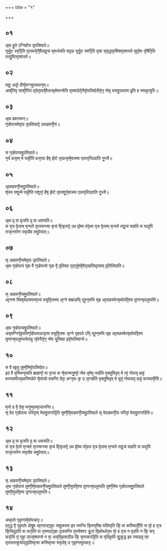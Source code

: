 +++
title = "१"

+++
## ०१
अ᳘थ हु᳘ते ऽग्निहोत्र उ᳘पतिष्ठते॥  
भूर्भु᳘वः स्व᳘रि᳘ति त᳘त्सत्ये᳘नै᳘वैतद्वा᳘चं स᳘मर्धयति यदा᳘ह भूर्भु᳘वः स्वरि᳘ति त᳘या स᳘मृद्धया᳘शिषमा᳘शास्ते सुपो᳘षः पो᳘षैरि᳘ति तत्पु᳘ष्टिमा᳘शास्ते॥  
## ०२
यद्वा᳘ अदो᳘ दीर्घ᳘मग्न्युपस्थान᳘म्॥  
आशी᳘रेव᳘ साशी᳘रियं त᳘देता᳘वतै᳘वैतत्स᳘र्वमाप्नोति त᳘स्मादेते᳘नैवो᳘पतिष्ठेतैते᳘न᳘ न्वेव᳘ वयमु᳘पचराम इ᳘ति ह स्माहा᳘सुरिः॥  
## ०३
अ᳘थ प्रवत्स्यन्॥  
गा᳘र्हपत्यमेवा᳘ग्र उ᳘पतिष्ठते᳘ ऽथाहवनी᳘यं॥  
## ०४
स गा᳘र्हपत्यमु᳘पतिष्ठते॥  
न᳘र्य प्रजा᳘म् मे पाही᳘ति प्रजा᳘या हैष᳘ ईष्टे त᳘त्प्रजा᳘मे᳘वास्मा एतत्प᳘रिददाति गु᳘प्त्यै॥  
## ०५
अ᳘थाहवनी᳘यमु᳘पतिष्ठते॥  
शं᳘स्य पशू᳘न्मे पाही᳘ति पशूनां᳘ हैष᳘ ईष्टे त᳘त्पशू᳘ने᳘वास्मा एतत्प᳘रिददाति गु᳘प्त्यै॥  
## ०६
अ᳘थ प्र᳘ वा व्र᳘जति प्र᳘ वा धावयति॥  
स य᳘त्र वे᳘लाम् म᳘न्यते त᳘त्स्यन्त्त्वा वा᳘चं वि᳘सृजते᳘ ऽथ प्रो᳘ष्य परे᳘क्ष्य य᳘त्र वे᳘लाम् म᳘न्यते तद्वा᳘चं यछति स यद्य᳘पि राजा᳘न्तरेण स्या᳘न्नैव तमु᳘पेयात्॥  
## ०७
स᳘ आहवनी᳘यमेवा᳘ग्र उ᳘पतिष्ठते॥  
अ᳘थ गा᳘र्हपत्यं गृहा वै गा᳘र्हपत्यो गृहा वै᳘ प्र᳘तिष्ठा त᳘द्गृहे᳘ष्वे᳘वैत᳘त्प्रतिष्ठा᳘याम् प्र᳘तितिष्ठति॥  
## ०८
स᳘ आहवनी᳘यमु᳘पतिष्ठते॥  
आ᳘गन्म विश्व᳘वेदसमस्म᳘भ्यं वसुवि᳘त्तमम् अ᳘ग्ने सम्राडभि᳘ द्युम्न᳘मभि स᳘ह आ᳘यछस्वेत्य᳘थोपवि᳘श्य तृ᳘णान्य᳘पलुम्पति॥  
## ०९
अ᳘थ गा᳘र्हपत्यमु᳘पतिष्ठते॥  
अय᳘मग्निर्गृह᳘पतिर्गा᳘र्हपत्यःप्रजा᳘या वसुवि᳘त्तमः अ᳘ग्ने गृहपते ऽभि᳘ द्युम्न᳘मभि स᳘ह आ᳘यछस्वेत्य᳘थोपवि᳘श्य तृ᳘णान्य᳘पलुम्पत्येतन्नु ज᳘पेनैते᳘न᳘ न्वेव भू᳘यिष्ठा इवो᳘पतिष्ठन्ते॥  
## १०
स वै ख᳘लु तूष्णी᳘मेवो᳘पतिष्ठेत॥  
इदं वै य᳘स्मिन्व᳘सति ब्राह्मणो᳘ वा रा᳘जा वा श्रे᳘यान्मनु᳘ष्यो᳘ न्वेव त᳘मेव᳘ नार्हति व᳘क्तुमिद᳘म् मे त्वं᳘ गोपाय᳘ प्राहं᳘ वत्स्यामीत्य᳘थास्मिन्नेते श्रे᳘यांसो वसन्ति देवा᳘ अग्न᳘यः क᳘ उ ता᳘नर्हति व᳘क्तुमिद᳘म् मे यूयं᳘ गोपायत᳘ प्राहं᳘ वत्स्यामी᳘ति॥  
## ११
म᳘नो ह वै᳘ देवा᳘ मनुष्य᳘स्या᳘जानन्ति॥  
स᳘ वेद गा᳘र्हपत्यः परिदा᳘म् मेदमु᳘पागादि᳘ति तूष्णी᳘मे᳘वाहवनी᳘यमु᳘पतिष्ठते स᳘ वेदाहवनी᳘यः परिदां᳘ मेदमु᳘पागादिति॥  
## १२
अ᳘थ प्र᳘ वा व्र᳘जति प्र᳘ वा धावयति॥  
स य᳘त्र वे᳘लो म᳘न्यते त᳘त्स्यन्त्त्वा वा᳘चं वि᳘सृजते᳘ ऽथ प्रो᳘ष्य परे᳘क्ष्य य᳘त्र वे᳘लाम् म᳘न्यते तद्वा᳘चं यछति स यद्य᳘पि राजा᳘न्तरेण स्या᳘न्नैव तमु᳘पेयात्॥  
## १३
स᳘ आहवनी᳘यमेवा᳘ग्र उ᳘पतिष्ठते॥  
अ᳘थ गा᳘र्हपत्यं तूष्णी᳘मे᳘वाहवनी᳘यमु᳘पतिष्ठते तूष्णी᳘मुपवि᳘श्य तृ᳘णान्य᳘पलुम्पति तूष्णी᳘मेव गा᳘र्हपत्यमु᳘पतिष्ठते तूष्णी᳘मुपवि᳘श्य तृ᳘णान्य᳘पलुम्पति॥  
## १४
अथा᳘तो गृहा᳘णामे᳘वोपचारः᳘॥  
एत᳘द्ध वै᳘ गृह᳘पतेः प्रोषु᳘ष आ᳘गताद्गृहाः᳘ समु᳘त्त्रस्ता इव भवन्ति कि᳘मय᳘मिह वदिष्य᳘ति किं᳘ वा करिष्यती᳘ति स यो᳘ ह त᳘त्र किं᳘चिद्व᳘दति वा करो᳘ति वा त᳘स्माद्गृहाः प्र᳘त्रसन्ति त᳘स्येश्वरः कु᳘लं वि᳘क्षोब्धोर᳘थ यो᳘ ह त᳘त्र न व᳘दति न किं᳘ चन᳘ करो᳘ति तं᳘ गृहा᳘ उपसं᳘श्रयन्ते न वा᳘ अय᳘मि᳘हावादीन्न किं᳘ च᳘नाकरदि᳘ति स य᳘दिहा᳘पि सु᳘क्रुद्ध इव स्याछ्व᳘ एव त᳘तस्तत्कुर्याद्य᳘द्वदिष्य᳘न्वा करिष्य᳘न्वा स्या᳘देष᳘ उ गृहा᳘णामुपचारः᳘॥  